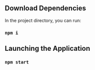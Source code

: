 ## Download Dependencies

In the project directory, you can run:

### `npm i`

## Launching the Application

### `npm start`
